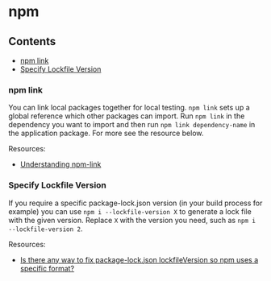 # npm

## Contents

- [npm link](#npm-link)
- [Specify Lockfile Version](#specify-lockfile-version)

### npm link

You can link local packages together for local testing. `npm link` sets up a global reference which other packages can import. Run `npm link` in the dependency you want to import and then run `npm link dependency-name` in the application package. For more see the resource below.

Resources:

- [Understanding npm-link](https://medium.com/dailyjs/how-to-use-npm-link-7375b6219557)

### Specify Lockfile Version

If you require a specific package-lock.json version (in your build process for example) you can use `npm i --lockfile-version X` to generate a lock file with the given version. Replace `X` with the version you need, such as `npm i --lockfile-version 2`.

Resources: 

- [Is there any way to fix package-lock.json lockfileVersion so npm uses a specific format?](https://stackoverflow.com/a/74239011)
